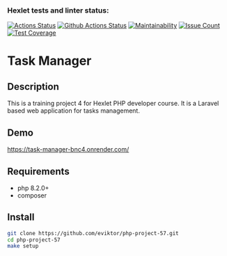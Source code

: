 ### Hexlet tests and linter status:
[![Actions Status](https://github.com/eviktor/php-project-57/actions/workflows/hexlet-check.yml/badge.svg)](https://github.com/eviktor/php-project-57/actions)
[![Github Actions Status](https://github.com/eviktor/php-project-57/actions/workflows/phpci.yml/badge.svg)](https://github.com/eviktor/php-project-57/actions/workflows/phpci.yml)
[![Maintainability](https://api.codeclimate.com/v1/badges/50779d8e3d663842ec3c/maintainability)](https://codeclimate.com/github/eviktor/php-project-57/maintainability)
[![Issue Count](https://codeclimate.com/github/eviktor/php-project-57/badges/issue_count.svg)](https://codeclimate.com/github/eviktor/php-project-57/issues)
[![Test Coverage](https://api.codeclimate.com/v1/badges/50779d8e3d663842ec3c/test_coverage)](https://codeclimate.com/github/eviktor/php-project-57/test_coverage)

# Task Manager

## Description

This is a training project 4 for Hexlet PHP developer course.
It is a Laravel based web application for tasks management.

## Demo

https://task-manager-bnc4.onrender.com/

## Requirements

* php 8.2.0+
* composer

## Install

```sh
git clone https://github.com/eviktor/php-project-57.git
cd php-project-57
make setup
```
